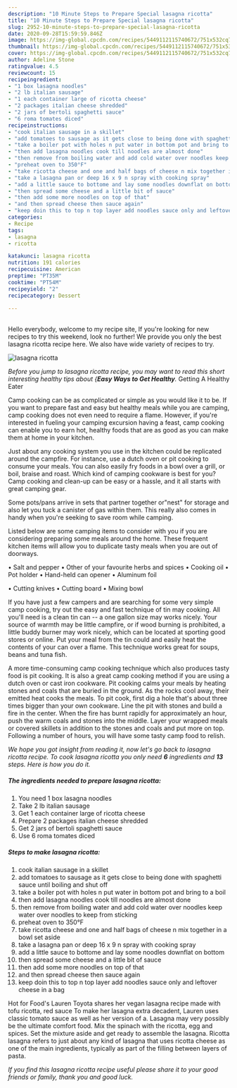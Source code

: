 ```yaml
---
description: "10 Minute Steps to Prepare Special lasagna ricotta"
title: "10 Minute Steps to Prepare Special lasagna ricotta"
slug: 2952-10-minute-steps-to-prepare-special-lasagna-ricotta
date: 2020-09-28T15:59:59.846Z
image: https://img-global.cpcdn.com/recipes/5449112115740672/751x532cq70/lasagna-ricotta-recipe-main-photo.jpg
thumbnail: https://img-global.cpcdn.com/recipes/5449112115740672/751x532cq70/lasagna-ricotta-recipe-main-photo.jpg
cover: https://img-global.cpcdn.com/recipes/5449112115740672/751x532cq70/lasagna-ricotta-recipe-main-photo.jpg
author: Adeline Stone
ratingvalue: 4.5
reviewcount: 15
recipeingredient:
- "1 box lasagna noodles"
- "2 lb italian sausage"
- "1 each container large of ricotta cheese"
- "2 packages italian cheese shredded"
- "2 jars of bertoli spaghetti sauce"
- "6 roma tomates diced"
recipeinstructions:
- "cook italian sausage in a skillet"
- "add tomatoes to sausage as it gets close to being done with spaghetti sauce until boiling and shut off"
- "take a boiler pot with holes n put water in bottom pot and bring to a boil"
- "then add lasagna noodles cook till noodles are almost done"
- "then remove from boiling water and add cold water over noodles keep water over noodles to keep from sticking"
- "preheat oven to 350°F"
- "take ricotta cheese and one and half bags of cheese n mix together in a bowl set aside"
- "take a lasagna pan or deep 16 x 9 n spray with cooking spray"
- "add a little sauce to bottome and lay some noodles downflat on bottom"
- "then spread some cheese and a little bit of sauce"
- "then add some more noodles on top of that"
- "and then spread cheese then sauce again"
- "keep doin this to top n top layer add noodles sauce only and leftover cheese in a bag"
categories:
- Recipe
tags:
- lasagna
- ricotta

katakunci: lasagna ricotta 
nutrition: 191 calories
recipecuisine: American
preptime: "PT35M"
cooktime: "PT54M"
recipeyield: "2"
recipecategory: Dessert

---
```

<br>
Hello everybody, welcome to my recipe site, If you're looking for new recipes to try this weekend, look no further! We provide you only the best lasagna ricotta recipe here. We also have wide variety of recipes to try.
<br>


![lasagna ricotta](https://img-global.cpcdn.com/recipes/5449112115740672/751x532cq70/lasagna-ricotta-recipe-main-photo.jpg)

<i>Before you jump to lasagna ricotta recipe, you may want to read this short interesting healthy tips about {<strong>Easy Ways to Get Healthy</strong>.</i>
Getting A Healthy Eater

    
Camp cooking can be as complicated or simple as you would like it to be. If you want to prepare fast and easy but healthy meals while you are camping, camp cooking does not even need to require a flame. However, if you're interested in fueling your camping excursion having a feast, camp cooking can enable you to earn hot, healthy foods that are as good as you can make them at home in your kitchen.

 Just about any cooking system you use in the kitchen could be replicated around the campfire. For instance, use a dutch oven or pit cooking to consume your meals. You can also easily fry foods in a bowl over a grill, or boil, braise and roast. Which kind of camping cookware is best for you? Camp cooking and clean-up can be easy or a hassle, and it all starts with great camping gear.

Some pots/pans arrive in sets that partner together or"nest" for storage and also let you tuck a canister of gas within them. This really also comes in handy when you're seeking to save room while camping.

Listed below are some camping items to consider with you if you are considering preparing some meals around the home. These frequent kitchen items will allow you to duplicate tasty meals when you are out of doorways.

• Salt and pepper
• Other of your favourite herbs and spices
• Cooking oil
• Pot holder
• Hand-held can opener
• Aluminum foil

• Cutting knives
• Cutting board
• Mixing bowl


If you have just a few campers and are searching for some very simple camp cooking, try out the easy and fast technique of tin may cooking. All you'll need is a clean tin can -- a one gallon size may works nicely. Your source of warmth may be little campfire, or if wood burning is prohibited, a little buddy burner may work nicely, which can be located at sporting good stores or online. Put your meal from the tin could and easily heat the contents of your can over a flame.  This technique works great for soups, beans and tuna fish.

A more time-consuming camp cooking technique which also produces tasty food is pit cooking.  It is also a great camp cooking method if you are using a dutch oven or cast iron cookware. Pit cooking calms your meals by heating stones and coals that are buried in the ground. As the rocks cool away, their emitted heat cooks the meals. To pit cook, first dig a hole that's about three times bigger than your own cookware. Line the pit with stones and build a fire in the center. When the fire has burnt rapidly for approximately an hour, push the warm coals and stones into the middle. Layer your wrapped meals or covered skillets in addition to the stones and coals and put more on top. Following a number of hours, you will have some tasty camp food to relish.


<i>We hope you got insight from reading it, now let's go back to lasagna ricotta recipe. To cook lasagna ricotta you only need <strong>6</strong> ingredients and <strong>13</strong> steps. Here is how you do it.
</i>

##### The ingredients needed to prepare lasagna ricotta:

1. You need 1 box lasagna noodles
1. Take 2 lb italian sausage
1. Get 1 each container large of ricotta cheese
1. Prepare 2 packages italian cheese shredded
1. Get 2 jars of bertoli spaghetti sauce
1. Use 6 roma tomates diced


##### Steps to make lasagna ricotta:

1. cook italian sausage in a skillet
1. add tomatoes to sausage as it gets close to being done with spaghetti sauce until boiling and shut off
1. take a boiler pot with holes n put water in bottom pot and bring to a boil
1. then add lasagna noodles cook till noodles are almost done
1. then remove from boiling water and add cold water over noodles keep water over noodles to keep from sticking
1. preheat oven to 350°F
1. take ricotta cheese and one and half bags of cheese n mix together in a bowl set aside
1. take a lasagna pan or deep 16 x 9 n spray with cooking spray
1. add a little sauce to bottome and lay some noodles downflat on bottom
1. then spread some cheese and a little bit of sauce
1. then add some more noodles on top of that
1. and then spread cheese then sauce again
1. keep doin this to top n top layer add noodles sauce only and leftover cheese in a bag


Hot for Food&#39;s Lauren Toyota shares her vegan lasagna recipe made with tofu ricotta, red sauce To make her lasagna extra decadent, Lauren uses classic tomato sauce as well as her version of a. Lasagna may very possibly be the ultimate comfort food. Mix the spinach with the ricotta, egg and spices. Set the mixture aside and get ready to assemble the lasagna. Ricotta lasagna refers to just about any kind of lasagna that uses ricotta cheese as one of the main ingredients, typically as part of the filling between layers of pasta. 

<i>If you find this lasagna ricotta recipe useful please share it to your good friends or family, thank you and good luck.</i>
